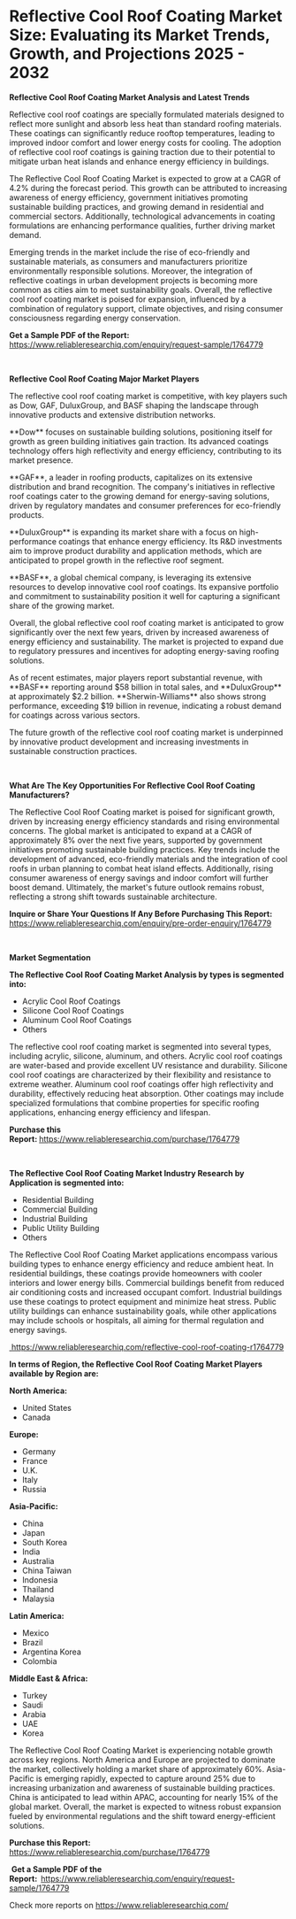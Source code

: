 <p><h1>Reflective Cool Roof Coating Market Size: Evaluating its Market Trends, Growth, and Projections 2025 - 2032</h1></p><p><strong>Reflective Cool Roof Coating Market Analysis and Latest Trends</strong></p>
<p><p>Reflective cool roof coatings are specially formulated materials designed to reflect more sunlight and absorb less heat than standard roofing materials. These coatings can significantly reduce rooftop temperatures, leading to improved indoor comfort and lower energy costs for cooling. The adoption of reflective cool roof coatings is gaining traction due to their potential to mitigate urban heat islands and enhance energy efficiency in buildings.</p><p>The Reflective Cool Roof Coating Market is expected to grow at a CAGR of 4.2% during the forecast period. This growth can be attributed to increasing awareness of energy efficiency, government initiatives promoting sustainable building practices, and growing demand in residential and commercial sectors. Additionally, technological advancements in coating formulations are enhancing performance qualities, further driving market demand.</p><p>Emerging trends in the market include the rise of eco-friendly and sustainable materials, as consumers and manufacturers prioritize environmentally responsible solutions. Moreover, the integration of reflective coatings in urban development projects is becoming more common as cities aim to meet sustainability goals. Overall, the reflective cool roof coating market is poised for expansion, influenced by a combination of regulatory support, climate objectives, and rising consumer consciousness regarding energy conservation.</p></p>
<p><strong>Get a Sample PDF of the Report:&nbsp;</strong> <a href="https://www.reliableresearchiq.com/enquiry/request-sample/1764779?utm_campaign=2222&utm_medium=2&utm_source=Github&utm_content=ia&utm_term=02022025&utm_id=reflective-cool-roof-coating">https://www.reliableresearchiq.com/enquiry/request-sample/1764779</a></p>
<p>&nbsp;</p>
<p><strong>Reflective Cool Roof Coating Major Market Players</strong></p>
<p><p>The reflective cool roof coating market is competitive, with key players such as Dow, GAF, DuluxGroup, and BASF shaping the landscape through innovative products and extensive distribution networks.</p><p>**Dow** focuses on sustainable building solutions, positioning itself for growth as green building initiatives gain traction. Its advanced coatings technology offers high reflectivity and energy efficiency, contributing to its market presence.</p><p>**GAF**, a leader in roofing products, capitalizes on its extensive distribution and brand recognition. The company's initiatives in reflective roof coatings cater to the growing demand for energy-saving solutions, driven by regulatory mandates and consumer preferences for eco-friendly products.</p><p>**DuluxGroup** is expanding its market share with a focus on high-performance coatings that enhance energy efficiency. Its R&D investments aim to improve product durability and application methods, which are anticipated to propel growth in the reflective roof segment.</p><p>**BASF**, a global chemical company, is leveraging its extensive resources to develop innovative cool roof coatings. Its expansive portfolio and commitment to sustainability position it well for capturing a significant share of the growing market.</p><p>Overall, the global reflective cool roof coating market is anticipated to grow significantly over the next few years, driven by increased awareness of energy efficiency and sustainability. The market is projected to expand due to regulatory pressures and incentives for adopting energy-saving roofing solutions.</p><p>As of recent estimates, major players report substantial revenue, with **BASF** reporting around $58 billion in total sales, and **DuluxGroup** at approximately $2.2 billion. **Sherwin-Williams** also shows strong performance, exceeding $19 billion in revenue, indicating a robust demand for coatings across various sectors.</p><p>The future growth of the reflective cool roof coating market is underpinned by innovative product development and increasing investments in sustainable construction practices.</p></p>
<p>&nbsp;</p>
<p><strong>What Are The Key Opportunities For Reflective Cool Roof Coating Manufacturers?</strong></p>
<p><p>The Reflective Cool Roof Coating market is poised for significant growth, driven by increasing energy efficiency standards and rising environmental concerns. The global market is anticipated to expand at a CAGR of approximately 8% over the next five years, supported by government initiatives promoting sustainable building practices. Key trends include the development of advanced, eco-friendly materials and the integration of cool roofs in urban planning to combat heat island effects. Additionally, rising consumer awareness of energy savings and indoor comfort will further boost demand. Ultimately, the market's future outlook remains robust, reflecting a strong shift towards sustainable architecture.</p></p>
<p><strong>Inquire or Share Your Questions If Any Before Purchasing This Report:</strong> <a href="https://www.reliableresearchiq.com/enquiry/pre-order-enquiry/1764779?utm_campaign=2222&utm_medium=2&utm_source=Github&utm_content=ia&utm_term=02022025&utm_id=reflective-cool-roof-coating">https://www.reliableresearchiq.com/enquiry/pre-order-enquiry/1764779</a></p>
<p>&nbsp;</p>
<p><strong>Market Segmentation</strong></p>
<p><strong>The Reflective Cool Roof Coating Market Analysis by types is segmented into:</strong></p>
<p><ul><li>Acrylic Cool Roof Coatings</li><li>Silicone Cool Roof Coatings</li><li>Aluminum Cool Roof Coatings</li><li>Others</li></ul></p>
<p><p>The reflective cool roof coating market is segmented into several types, including acrylic, silicone, aluminum, and others. Acrylic cool roof coatings are water-based and provide excellent UV resistance and durability. Silicone cool roof coatings are characterized by their flexibility and resistance to extreme weather. Aluminum cool roof coatings offer high reflectivity and durability, effectively reducing heat absorption. Other coatings may include specialized formulations that combine properties for specific roofing applications, enhancing energy efficiency and lifespan.</p></p>
<p><strong>Purchase this Report:&nbsp;</strong><a href="https://www.reliableresearchiq.com/purchase/1764779?utm_campaign=2222&utm_medium=2&utm_source=Github&utm_content=ia&utm_term=02022025&utm_id=reflective-cool-roof-coating">https://www.reliableresearchiq.com/purchase/1764779</a></p>
<p>&nbsp;</p>
<p><strong>The Reflective Cool Roof Coating Market Industry Research by Application is segmented into:</strong></p>
<p><ul><li>Residential Building</li><li>Commercial Building</li><li>Industrial Building</li><li>Public Utility Building</li><li>Others</li></ul></p>
<p><p>The Reflective Cool Roof Coating Market applications encompass various building types to enhance energy efficiency and reduce ambient heat. In residential buildings, these coatings provide homeowners with cooler interiors and lower energy bills. Commercial buildings benefit from reduced air conditioning costs and increased occupant comfort. Industrial buildings use these coatings to protect equipment and minimize heat stress. Public utility buildings can enhance sustainability goals, while other applications may include schools or hospitals, all aiming for thermal regulation and energy savings.</p></p>
<p><a href="https://www.reliableresearchiq.com/reflective-cool-roof-coating-r1764779?utm_campaign=2222&utm_medium=2&utm_source=Github&utm_content=ia&utm_term=02022025&utm_id=reflective-cool-roof-coating">&nbsp;https://www.reliableresearchiq.com/reflective-cool-roof-coating-r1764779</a></p>
<p><strong>In terms of Region, the Reflective Cool Roof Coating Market Players available by Region are:</strong></p>
<p>
    <p> <strong> North America: </strong>
        <ul>
            <li>United States</li>
            <li>Canada</li>
        </ul>
        </p> 
    <p> <strong> Europe: </strong>
        <ul>
            <li>Germany</li>
            <li>France</li>
            <li>U.K.</li>
            <li>Italy</li>
            <li>Russia</li>
        </ul>
        </p> 
    <p> <strong> Asia-Pacific: </strong>
        <ul>
            <li>China</li>
            <li>Japan</li>
            <li>South Korea</li>
            <li>India</li>
            <li>Australia</li>
            <li>China Taiwan</li>
            <li>Indonesia</li>
            <li>Thailand</li>
            <li>Malaysia</li>
        </ul>
        </p> 
    <p> <strong> Latin America: </strong>
        <ul>
            <li>Mexico</li>
            <li>Brazil</li>
            <li>Argentina Korea</li>
            <li>Colombia</li>
        </ul>
        </p> 
    <p> <strong> Middle East & Africa: </strong>
        <ul>
            <li>Turkey</li>
            <li>Saudi</li>
            <li>Arabia</li>
            <li>UAE</li>
            <li>Korea</li>
        </ul>
    </p>
    </p>
<p><p>The Reflective Cool Roof Coating Market is experiencing notable growth across key regions. North America and Europe are projected to dominate the market, collectively holding a market share of approximately 60%. Asia-Pacific is emerging rapidly, expected to capture around 25% due to increasing urbanization and awareness of sustainable building practices. China is anticipated to lead within APAC, accounting for nearly 15% of the global market. Overall, the market is expected to witness robust expansion fueled by environmental regulations and the shift toward energy-efficient solutions.</p></p>
<p><strong>Purchase this Report: </strong><a href="https://www.reliableresearchiq.com/purchase/1764779?utm_campaign=2222&utm_medium=2&utm_source=Github&utm_content=ia&utm_term=02022025&utm_id=reflective-cool-roof-coating">https://www.reliableresearchiq.com/purchase/1764779</a></p>
<p>&nbsp;<strong>Get a Sample PDF of the Report:&nbsp;&nbsp;</strong><a href="https://www.reliableresearchiq.com/enquiry/request-sample/1764779?utm_campaign=2222&utm_medium=2&utm_source=Github&utm_content=ia&utm_term=02022025&utm_id=reflective-cool-roof-coating">https://www.reliableresearchiq.com/enquiry/request-sample/1764779</a></p>
<p><strong></strong></p>
<p>Check more reports on <a href="https://www.reliableresearchiq.com/?utm_campaign=2222&utm_medium=2&utm_source=Github&utm_content=ia&utm_term=02022025&utm_id=reflective-cool-roof-coating">https://www.reliableresearchiq.com/</a></p>
